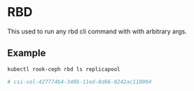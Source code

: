 # RBD

This used to run any rbd cli command with with arbitrary args.

## Example

```bash
kubectl rook-ceph rbd ls replicapool

# csi-vol-427774b4-340b-11ed-8d66-0242ac110004
```
